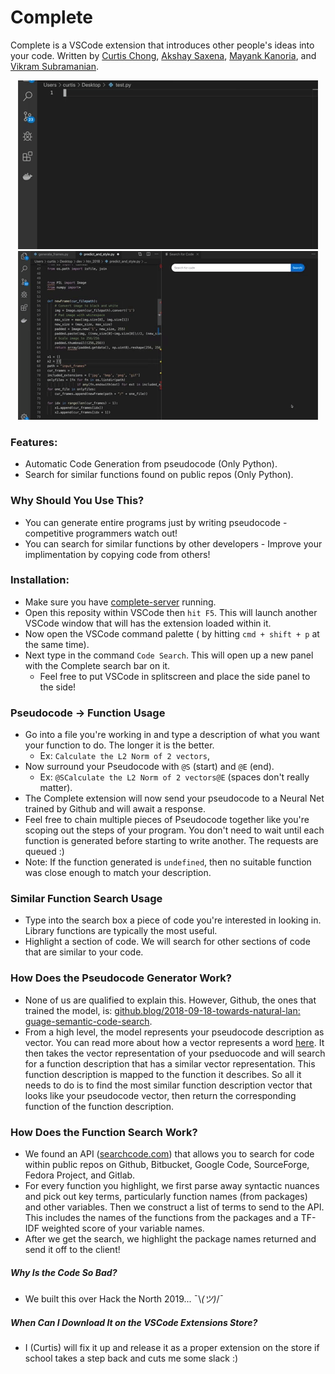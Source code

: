 # Complete

Complete is a VSCode extension that introduces other people's ideas into your code. Written by [Curtis Chong](https://github.com/curtischong), [Akshay Saxena](https://github.com/akshay2000saxena), [Mayank Kanoria](https://github.com/mkanoria), and [Vikram Subramanian](https://github.com/vikramsubramanian).

<p align="center">
  <img src="complete_func_gen.gif" alt="A gif of the function generation code"/>
  <img src="complete_search.gif" alt="A gif of the search code"/>
</p>

### Features:

- Automatic Code Generation from pseudocode (Only Python).
- Search for similar functions found on public repos (Only Python).

### Why Should You Use This?

- You can generate entire programs just by writing pseudocode - competitive programmers watch out!
- You can search for similar functions by other developers - Improve your implimentation by copying code from others!

### Installation:

- Make sure you have [complete-server](https://github.com/curtischong/complete-server) running.
- Open this reposity within VSCode then `hit F5`. This will launch another VSCode window that will has the extension loaded within it.
- Now open the VSCode command palette ( by hitting `cmd + shift + p` at the same time).
- Next type in the command `Code Search`. This will open up a new panel with the Complete search bar on it.
  - Feel free to put VSCode in splitscreen and place the side panel to the side!

### Pseudocode -> Function Usage

- Go into a file you're working in and type a description of what you want your function to do. The longer it is the better.
  - Ex: `Calculate the L2 Norm of 2 vectors`,
- Now surround your Pseudocode with `@S` (start) and `@E` (end).
  - Ex: `@SCalculate the L2 Norm of 2 vectors@E` (spaces don't really matter).
- The Complete extension will now send your pseudocode to a Neural Net trained by Github and will await a response.
- Feel free to chain multiple pieces of Pseudocode together like you're scoping out the steps of your program. You don't need to wait until each function is generated before starting to write another. The requests are queued :)
- Note: If the function generated is `undefined`, then no suitable function was close enough to match your description.

### Similar Function Search Usage

- Type into the search box a piece of code you're interested in looking in. Library functions are typically the most useful.
- Highlight a section of code. We will search for other sections of code that are similar to your code.

### How Does the Pseudocode Generator Work?

- None of us are qualified to explain this. However, Github, the ones that trained the model, is: [github.blog/2018-09-18-towards-natural-lan: guage-semantic-code-search](https://github.blog/2018-09-18-towards-natural-language-semantic-code-search/).
- From a high level, the model represents your pseudocode description as vector. You can read more about how a vector represents a word [here](https://towardsdatascience.com/introduction-to-word-embedding-and-word2vec-652d0c2060fa). It then takes the vector representation of your pseduocode and will search for a function description that has a similar vector representation. This function description is mapped to the function it describes. So all it needs to do is to find the most similar function description vector that looks like your pseudocode vector, then return the corresponding function of the function description.

### How Does the Function Search Work?

- We found an API ([searchcode.com](https://searchcode.com/)) that allows you to search for code within public repos on Github, Bitbucket, Google Code, SourceForge, Fedora Project, and Gitlab.
- For every function you highlight, we first parse away syntactic nuances and pick out key terms, particularly function names (from packages) and other variables. Then we construct a list of terms to send to the API. This includes the names of the functions from the packages and a TF-IDF weighted score of your variable names.
- After we get the search, we highlight the package names returned and send it off to the client!

##### Why Is the Code So Bad?

- We built this over Hack the North 2019... ¯\\_(ツ)_/¯

##### When Can I Download It on the VSCode Extensions Store?

- I (Curtis) will fix it up and release it as a proper extension on the store if school takes a step back and cuts me some slack :)
